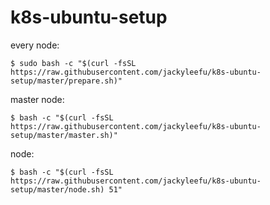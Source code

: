 # k8s-ubuntu-setup
every node:  

    $ sudo bash -c "$(curl -fsSL https://raw.githubusercontent.com/jackyleefu/k8s-ubuntu-setup/master/prepare.sh)"

master node:  
    
    $ bash -c "$(curl -fsSL https://raw.githubusercontent.com/jackyleefu/k8s-ubuntu-setup/master/master.sh)"

node:  

    $ bash -c "$(curl -fsSL https://raw.githubusercontent.com/jackyleefu/k8s-ubuntu-setup/master/node.sh) 51"